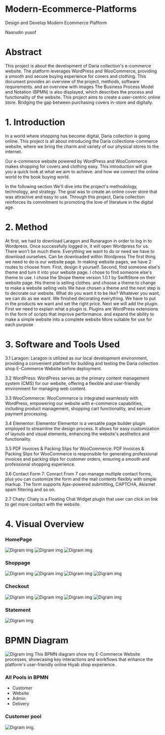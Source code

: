 # Modern-Ecommerce-Platforms
Design and Develop Modern Ecommerce Plafform

Nasrudin yusof
# Abstract
This project is about the development of Daria collection's e-commerce website. The platform leverages WordPress and WooCommerce, providing a smooth and secure buying experience for covers and clothing. This document provides an overview of the project, methods, software requirements. and an overview with images The Business Process Model and Notation (BPMN) is also displayed, which describes the process and functionality of the website. This project aims to create a user-centric online store. Bridging the gap between purchasing covers in-store and digitally.

# 1. Introduction
In a world where shopping has become digital, Daria collection is going online. This project is all about introducing the Daria collectione-commerce website, where we bring the charm and variety of our physical stores to the internet.

Our e-commerce website powered by WordPress and WooCommerce makes shopping for covers and clothing easy. This introduction will give you a quick look at what we aim to achieve. and how we connect the online world to the book buying world.

In the following section We'll dive into the project's methodology, technology, and strategy. The goal was to create an online cover store that was attractive and easy to use. Through this project, Daria collection reinforces its commitment to promoting the love of literature in the digital age.

# 2. Method
  At first, we had to download Laragon and Runaragon in order to log in to Wordpress. Once successfully logged in, it will open Wordpress for us. There won't be much there. Everything we want to do or need we have to download ourselves. Can be downloaded within Wordpress The first thing we need to do is our website page. In making website pages, we have 2 routes to choose from. First, design it yourself. Second, find someone else's theme and turn it into your website page. I chose to find someone else's theme to use. I chose the Shope theme version 1.0.1 by SwiftStore on their website page. His theme is selling clothes. and choose a theme to change to make a website selling veils We have chosen a theme and the next step is to decorate our website. What do you want it to be like? Whatever you want, we can do as we want. We finished decorating everything. We have to put in the products we want and set the right price. Next we will add the plugin. First we need to explain what a plugin is. Plugins are WordPress extensions in the form of scripts that improve performance. and expand the ability to make a simple website into a complete website More suitable for use for each purpose

# 3. Software and Tools Used
3.1 Laragon: Laragon is utilized as our local development environment, providing a convenient platform for building and testing the Daria collection shop E-Commerce Website before deployment.

3.2 WordPress: WordPress serves as the primary content management system (CMS) for our website, offering a flexible and user-friendly environment for managing web content.

3.3 WooCommerce: WooCommerce is integrated seamlessly with WordPress, empowering our website with e-commerce capabilities, including product management, shopping cart functionality, and secure payment processing.

3.4 Elementor: Elementor Elementor is a versatile page builder plugin employed to streamline the design process. It allows for easy customization of layouts and visual elements, enhancing the website's aesthetics and functionality.

3.5 PDF Invoices & Packing Slips for WooCommerce: PDF Invoices & Packing Slips for WooCommerce is responsible for generating professional invoices and packing slips for customer orders, ensuring a smooth and professional shopping experience.

3.6 Contact Form 7: Conract From 7 can manage multiple contact forms, plus you can customize the form and the mail contents flexibly with simple markup. The form supports Ajax-powered submitting, CAPTCHA, Akismet spam filtering and so on.

2.7 Chaty: Chaty is a Floating Chat Widget plugin that user can click on link to get more contact with the website.

# 4. Visual Overview
### HomePage
![Digram img](img/3.png)
![Digram img](img/4.png)
![Digram img](img/5.png)
### Shoppage
![Digram img](img/6.png)
![Digram img](img/7.png)
![Digram img](img/8.png)
![Digram img](img/9.png)
### Checkout
![Digram img](img/10.png)
![Digram img](img/11.png)
![Digram img](img/12.png)
![Digram img](img/13.png)
### Statement
![Digram img](img/15.png)

# BPMN Diagram
![Digram img](img/BPMN1.png)
This BPMN diagram show my E-Commerce Website processes, showcasing key interactions and workflows that enhance the platform's user-friendly online Hiyab shop experience.

###  All Pools in BPMN
  - Customer
  - Website
  - Admin
  - Delivery
### Customer pool
![Digram img](img/.png).



